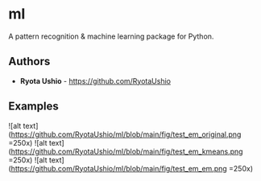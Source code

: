 # ml
A pattern recognition & machine learning package for Python.

## Authors
* **Ryota Ushio** - https://github.com/RyotaUshio

## Examples

![alt text](https://github.com/RyotaUshio/ml/blob/main/fig/test_em_original.png =250x)
![alt text](https://github.com/RyotaUshio/ml/blob/main/fig/test_em_kmeans.png =250x)
![alt text](https://github.com/RyotaUshio/ml/blob/main/fig/test_em_em.png =250x)